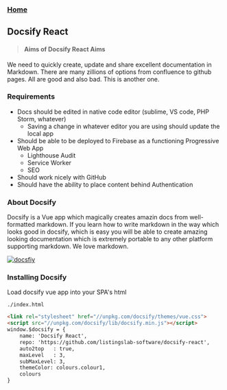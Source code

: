 
### [Home](/)

## Docsify React

> #### Aims of Docsify React Aims
We need to quickly create, update and share excellent documentation in Markdown. 
There are many zillions of options from confluence to github pages. All are good and 
also bad. This is another one.

### Requirements

- Docs should be edited in native code editor (sublime, VS code, PHP Storm, whatever)
    - Saving a change in whatever editor you are using should update the local app
- Should be able to be deployed to Firebase as a functioning Progressive Web App
    - Lighthouse Audit
    - Service Worker
    - SEO
- Should work nicely with GitHub
- Should have the ability to place content behind Authentication

### About Docsify

Docsify is a Vue app which magically creates amazin docs from well-formatted markdown. 
If you learn how to write markdown in the way which looks good in docsify, which is easy 
you will be able to create amazing looking documentation which is extremely portable to 
any other platform supporting markdown. We love markdown.

[![docsfiy](https://firebasestorage.googleapis.com/v0/b/docsify-react.appspot.com/o/docsify.jpg?alt=media&token=c1c0524c-8fbe-431a-9fdb-5a3c5b038313)](https://docsify.js.org/#/?id=docsify)

### Installing Docsify

Load docsify vue app into your SPA's html

`./index.html`

```html
<link rel="stylesheet" href="//unpkg.com/docsify/themes/vue.css">
<script src="//unpkg.com/docsify/lib/docsify.min.js"></script>
window.$docsify = {
    name: 'Docsify React',
    repo: 'https://github.com/listingslab-software/docsify-react',
    auto2top   : true,
    maxLevel   : 3, 
    subMaxLevel: 3,
    themeColor: colours.colour1,
    colours
}
```
